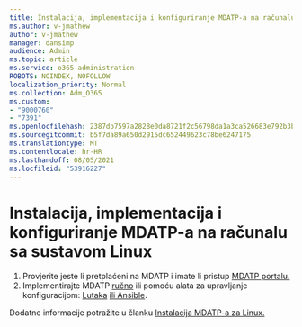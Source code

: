 ```yaml
---
title: Instalacija, implementacija i konfiguriranje MDATP-a na računalu sa sustavom Linux
ms.author: v-jmathew
author: v-jmathew
manager: dansimp
audience: Admin
ms.topic: article
ms.service: o365-administration
ROBOTS: NOINDEX, NOFOLLOW
localization_priority: Normal
ms.collection: Adm_O365
ms.custom:
- "9000760"
- "7391"
ms.openlocfilehash: 2387db7597a2828e0da8721f2c56798da1a3ca526683e792b3b5828a05139df7
ms.sourcegitcommit: b5f7da89a650d2915dc652449623c78be6247175
ms.translationtype: MT
ms.contentlocale: hr-HR
ms.lasthandoff: 08/05/2021
ms.locfileid: "53916227"
---
```

# <a name="install-deploy-and-configure-mdatp-on-a-linux-machine"></a>Instalacija, implementacija i konfiguriranje MDATP-a na računalu sa sustavom Linux

1. Provjerite jeste li pretplaćeni na MDATP i imate li pristup [MDATP portalu.](https://go.microsoft.com/fwlink/?linkid=2144512)
2. Implementirajte MDATP [ručno](https://go.microsoft.com/fwlink/?linkid=2144809) ili pomoću alata za upravljanje konfiguracijom: [Lutaka](https://go.microsoft.com/fwlink/?linkid=2144715) [ili Ansible](https://go.microsoft.com/fwlink/?linkid=2144716).

Dodatne informacije potražite u članku [Instalacija MDATP-a za Linux.](https://go.microsoft.com/fwlink/?linkid=2144717)
